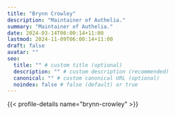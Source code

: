```yaml
---
title: "Brynn Crowley"
description: "Maintainer of Authelia."
summary: "Maintainer of Authelia."
date: 2024-03-14T06:00:14+11:00
lastmod: 2024-11-09T06:00:14+11:00
draft: false
avatar: ""
seo:
  title: "" # custom title (optional)
  description: "" # custom description (recommended)
  canonical: "" # custom canonical URL (optional)
  noindex: false # false (default) or true
---
```


{{< profile-details name="brynn-crowley" >}}
